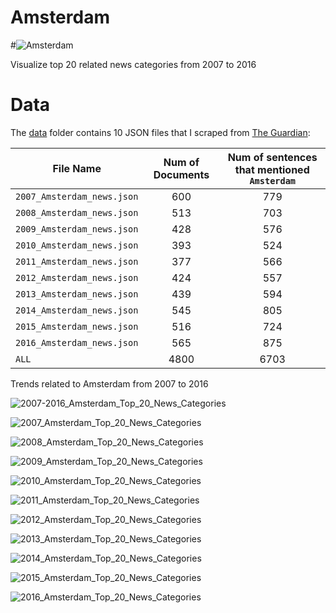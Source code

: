 # Amsterdam

#![Amsterdam](https://github.com/letitbevi/your-next-city/blob/master/Europe/Amsterdam/Netherlands.png)

Visualize top 20 related news categories from 2007 to 2016

# Data

The [data](https://github.com/letitbevi/your-next-city/blob/master/Europe/Amsterdam/data) folder contains 10 JSON files that I scraped from [The Guardian](https://www.theguardian.com/):

| File Name        | Num of Documents  |  Num of sentences that mentioned `Amsterdam` |
| ------------- |:-------------:|:-----:|
| `2007_Amsterdam_news.json`  | 600 | 779 |
| `2008_Amsterdam_news.json`  | 513 | 703 |
| `2009_Amsterdam_news.json`  | 428 | 576 |
| `2010_Amsterdam_news.json`  | 393 | 524 |
| `2011_Amsterdam_news.json`  | 377 | 566 |
| `2012_Amsterdam_news.json`  | 424 | 557 |
| `2013_Amsterdam_news.json`  | 439 | 594 |
| `2014_Amsterdam_news.json`  | 545 | 805 |
| `2015_Amsterdam_news.json`  | 516 | 724 |
| `2016_Amsterdam_news.json`  | 565 | 875 |
| `ALL`  | 4800 | 6703 |

Trends related to Amsterdam from 2007 to 2016

![2007-2016_Amsterdam_Top_20_News_Categories](https://github.com/letitbevi/your-next-city/blob/master/Europe/Amsterdam/fig/2007-2016_Amsterdam_Top_20_News_Categories.png)

![2007_Amsterdam_Top_20_News_Categories](https://github.com/letitbevi/your-next-city/blob/master/Europe/Amsterdam/fig/2007_Amsterdam_Top_20_News_Categories.png)

![2008_Amsterdam_Top_20_News_Categories](https://github.com/letitbevi/your-next-city/blob/master/Europe/Amsterdam/fig/2008_Amsterdam_Top_20_News_Categories.png)

![2009_Amsterdam_Top_20_News_Categories](https://github.com/letitbevi/your-next-city/blob/master/Europe/Amsterdam/fig/2009_Amsterdam_Top_20_News_Categories.png)

![2010_Amsterdam_Top_20_News_Categories](https://github.com/letitbevi/your-next-city/blob/master/Europe/Amsterdam/fig/2010_Amsterdam_Top_20_News_Categories.png)

![2011_Amsterdam_Top_20_News_Categories](https://github.com/letitbevi/your-next-city/blob/master/Europe/Amsterdam/fig/2011_Amsterdam_Top_20_News_Categories.png)

![2012_Amsterdam_Top_20_News_Categories](https://github.com/letitbevi/your-next-city/blob/master/Europe/Amsterdam/fig/2012_Amsterdam_Top_20_News_Categories.png)

![2013_Amsterdam_Top_20_News_Categories](https://github.com/letitbevi/your-next-city/blob/master/Europe/Amsterdam/fig/2013_Amsterdam_Top_20_News_Categories.png)

![2014_Amsterdam_Top_20_News_Categories](https://github.com/letitbevi/your-next-city/blob/master/Europe/Amsterdam/fig/2014_Amsterdam_Top_20_News_Categories.png)

![2015_Amsterdam_Top_20_News_Categories](https://github.com/letitbevi/your-next-city/blob/master/Europe/Amsterdam/fig/2015_Amsterdam_Top_20_News_Categories.png)

![2016_Amsterdam_Top_20_News_Categories](https://github.com/letitbevi/your-next-city/blob/master/Europe/Amsterdam/fig/2016_Amsterdam_Top_20_News_Categories.png)

